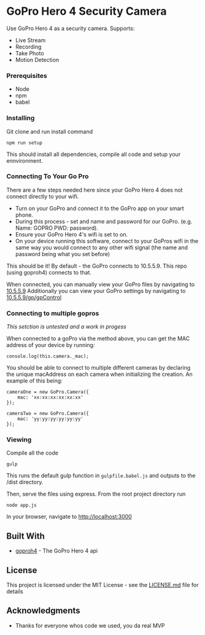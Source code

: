 # GoPro Hero 4 Security Camera

Use GoPro Hero 4 as a security camera.
Supports: 
- Live Stream
- Recording
- Take Photo
- Motion Detection

### Prerequisites

- Node
- npm
- babel

### Installing

Git clone and run install command

```
npm run setup
```

This should install all dependencies, compile all code and setup your ennvironment.

### Connecting To Your Go Pro

There are a few steps needed here since your GoPro Hero 4 does not connect directly to your wifi.

- Turn on your GoPro and connect it to the GoPro app on your smart phone.
- During this process - set and name and password for our GoPro. (e.g. Name: GOPRO PWD: password).
- Ensure your GoPro Hero 4's wifi is set to on.
- On your device running this software, connect to your GoPros wifi in the same way you would connect to any other wifi signal (the name and password being what you set before)

This should be it! By default - the GoPro connects to 10.5.5.9. This repo (using goproh4) connects to that.

When connected, you can manually view your GoPro files by navigating to [10.5.5.9](http://10.5.5.9/)
Additionally you can view your GoPro settings by navigating to [10.5.5.9/gp/gpControl](http://10.5.5.9/gp/gpControl)

### Connecting to multiple gopros

*This setction is untested and a work in progess*

When connected to a goPro via the method above, you can get the MAC address of your device by running:

```
console.log(this.camera._mac);
```

You should be able to connect to multiple different cameras by declaring the unique macAddress on each camera when initializing the creation.
An example of this being:

```
cameraOne = new GoPro.Camera({
	mac: 'xx:xx:xx:xx:xx:xx'
});

cameraTwo = new GoPro.Camera({
	mac: 'yy:yy:yy:yy:yy:yy'
});
```


### Viewing

Compile all the code
```
gulp
```

This runs the default gulp function in `gulpfile.babel.js` and outputs to the /dist directory.

Then, serve the files using express. From the root project directory run

```
node app.js
```

In your browser, navigate to [http://localhost:3000](http://localhost:3000)

## Built With

* [goproh4](https://github.com/citolen/goproh4) - The GoPro Hero 4 api

## License

This project is licensed under the MIT License - see the [LICENSE.md](LICENSE.md) file for details

## Acknowledgments

* Thanks for everyone whos code we used, you da real MVP
